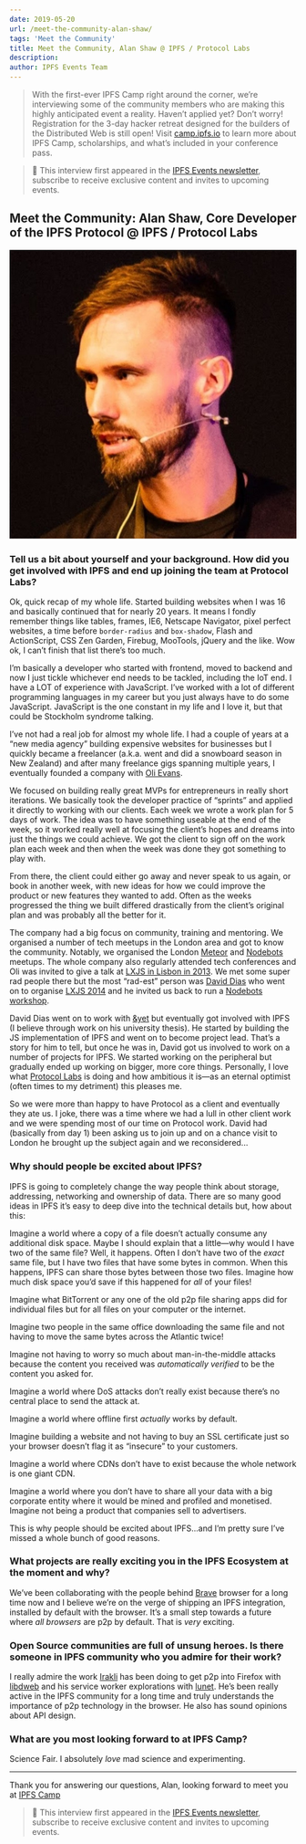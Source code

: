 ```yaml
---
date: 2019-05-20
url: /meet-the-community-alan-shaw/
tags: 'Meet the Community'
title: Meet the Community, Alan Shaw @ IPFS / Protocol Labs
description:
author: IPFS Events Team
---
```


> With the first-ever IPFS Camp right around the corner, we’re interviewing some of the community members who are making this highly anticipated event a reality.
> Haven’t applied yet? Don’t worry! Registration for the 3-day hacker retreat designed for the builders of the Distributed Web is still open! Visit [camp.ipfs.io](https://camp.ipfs.io) to learn more about IPFS Camp, scholarships, and what’s included in your conference pass.

> 💌 This interview first appeared in the [IPFS Events newsletter](http://eepurl.com/giMQzj), subscribe to receive exclusive content and invites to upcoming events.

## Meet the Community: Alan Shaw, Core Developer of the IPFS Protocol @ IPFS / Protocol Labs

![](./alan-shaw.jpg)

### Tell us a bit about yourself and your background. How did you get involved with IPFS and end up joining the team at Protocol Labs?

Ok, quick recap of my whole life. Started building websites when I was 16 and basically continued that for nearly 20 years. It means I fondly remember things like tables, frames, IE6, Netscape Navigator, pixel perfect websites, a time before `border-radius` and `box-shadow`, Flash and ActionScript, CSS Zen Garden, Firebug, MooTools, jQuery and the like. Wow ok, I can’t finish that list there’s too much.

I’m basically a developer who started with frontend, moved to backend and now I just tickle whichever end needs to be tackled, including the IoT end. I have a LOT of experience with JavaScript. I’ve worked with a lot of different programming languages in my career but you just always have to do some JavaScript. JavaScript is the one constant in my life and I love it, but that could be Stockholm syndrome talking.

I’ve not had a real job for almost my whole life. I had a couple of years at a “new media agency” building expensive websites for businesses but I quickly became a freelancer (a.k.a. went and did a snowboard season in New Zealand) and after many freelance gigs spanning multiple years, I eventually founded a company with [Oli Evans](https://github.com/olizilla).

We focused on building really great MVPs for entrepreneurs in really short iterations. We basically took the developer practice of “sprints” and applied it directly to working with our clients. Each week we wrote a work plan for 5 days of work. The idea was to have something useable at the end of the week, so it worked really well at focusing the client’s hopes and dreams into just the things we could achieve. We got the client to sign off on the work plan each week and then when the week was done they got something to play with.

From there, the client could either go away and never speak to us again, or book in another week, with new ideas for how we could improve the product or new features they wanted to add. Often as the weeks progressed the thing we built differed drastically from the client’s original plan and was probably all the better for it.

The company had a big focus on community, training and mentoring. We organised a number of tech meetups in the London area and got to know the community. Notably, we organised the London [Meteor](https://www.meteor.com/) and [Nodebots](https://nodebots.io/) meetups. The whole company also regularly attended tech conferences and Oli was invited to give a talk at [LXJS in Lisbon in 2013](http://2013.lxjs.org/). We met some super rad people there but the most “rad-est” person was [David Dias](https://github.com/daviddias/) who went on to organise [LXJS 2014](http://2014.lxjs.org/) and he invited us back to run a [Nodebots workshop](https://youtu.be/L894YhZBz3k).

David Dias went on to work with [&yet](https://andyet.com/) but eventually got involved with IPFS (I believe through work on his university thesis). He started by building the JS implementation of IPFS and went on to become project lead. That’s a story for him to tell, but once he was in, David got us involved to work on a number of projects for IPFS. We started working on the peripheral but gradually ended up working on bigger, more core things. Personally, I love what [Protocol Labs](https://protocol.ai/) is doing and how ambitious it is—as an eternal optimist (often times to my detriment) this pleases me.

So we were more than happy to have Protocol as a client and eventually they ate us. I joke, there was a time where we had a lull in other client work and we were spending most of our time on Protocol work. David had (basically from day 1) been asking us to join up and on a chance visit to London he brought up the subject again and we reconsidered...

### Why should people be excited about IPFS?

IPFS is going to completely change the way people think about storage, addressing, networking and ownership of data. There are so many good ideas in IPFS it’s easy to deep dive into the technical details but, how about this:

Imagine a world where a copy of a file doesn’t actually consume any additional disk space. Maybe I should explain that a little—why would I have two of the same file? Well, it happens. Often I don’t have two of the _exact_ same file, but I have two files that have some bytes in common. When this happens, IPFS can share those bytes between those two files. Imagine how much disk space you’d save if this happened for _all_ of your files!

Imagine what BitTorrent or any one of the old p2p file sharing apps did for individual files but for all files on your computer or the internet.

Imagine two people in the same office downloading the same file and not having to move the same bytes across the Atlantic twice!

Imagine not having to worry so much about man-in-the-middle attacks because the content you received was _automatically verified_ to be the content you asked for.

Imagine a world where DoS attacks don’t really exist because there’s no central place to send the attack at.

Imagine a world where offline first _actually_ works by default.

Imagine building a website and not having to buy an SSL certificate just so your browser doesn’t flag it as “insecure” to your customers.

Imagine a world where CDNs don’t have to exist because the whole network is one giant CDN.

Imagine a world where you don’t have to share all your data with a big corporate entity where it would be mined and profiled and monetised. Imagine not being a product that companies sell to advertisers.

This is why people should be excited about IPFS...and I’m pretty sure I’ve missed a whole bunch of good reasons.

### What projects are really exciting you in the IPFS Ecosystem at the moment and why?

We’ve been collaborating with the people behind [Brave](https://brave.com/) browser for a long time now and I believe we’re on the verge of shipping an IPFS integration, installed by default with the browser. It’s a small step towards a future where _all browsers_ are p2p by default. That is _very_ exciting.

### Open Source communities are full of unsung heroes. Is there someone in IPFS community who you admire for their work?

I really admire the work [Irakli](https://github.com/gozala/) has been doing to get p2p into Firefox with [libdweb](https://github.com/mozilla/libdweb) and his service worker explorations with [lunet](https://github.com/Gozala/lunet). He’s been really active in the IPFS community for a long time and truly understands the importance of p2p technology in the browser. He also has sound opinions about API design.

### What are you most looking forward to at IPFS Camp?

Science Fair. I absolutely _love_ mad science and experimenting.

---

Thank you for answering our questions, Alan, looking forward to meet you at [IPFS Camp](https://camp.ipfs.io)

> 💌 This interview first appeared in the [IPFS Events newsletter](http://eepurl.com/giMQzj), subscribe to receive exclusive content and invites to upcoming events.
